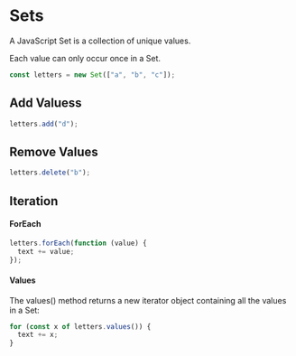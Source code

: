 # Sets

A JavaScript Set is a collection of unique values.

Each value can only occur once in a Set.

```js
const letters = new Set(["a", "b", "c"]);
```

## Add Valuess

```js
letters.add("d");
```

## Remove Values

```js
letters.delete("b");
```

## Iteration

#### ForEach

```js
letters.forEach(function (value) {
  text += value;
});
```

#### Values

The values() method returns a new iterator object containing all the values in a Set:

```js
for (const x of letters.values()) {
  text += x;
}
```
